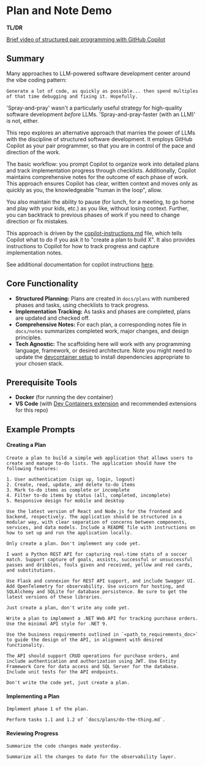# Plan and Note Demo

**TL/DR**

[Brief video of structured pair programming with GitHub Copilot](https://1drv.ms/v/c/54ec5d133de5c768/EUdh89xkHppMv3SPShvOTFcB7zD7GbI9UCk5lHCMAq7ong)

## Summary

Many approaches to LLM-powered software development center around the vibe coding pattern:

```
Generate a lot of code, as quickly as possible... then spend multiples of that time debugging and fixing it. Hopefully.
```

'Spray-and-pray' wasn't a particularly useful strategy for high-quality software development _before_ LLMs. 'Spray-and-pray-faster (with an LLM)' is not, either.

This repo explores an alternative approach that marries the power of LLMs with the discipline of structured software development. It employs GitHub Copilot as your pair programmer, so that you are in control of the pace and direction of the work.

The basic workflow: you prompt Copilot to organize work into detailed plans and track implementation progress through checklists. Additionally, Copilot maintains comprehensive notes for the outcome of each phase of work. This approach ensures Copilot has clear, written context and moves only as quickly as you, the knowledgeable "human in the loop", allow.

You also maintain the ability to pause (for lunch, for a meeting, to go home and play with your kids, etc.) as you like, without losing context. Further, you can backtrack to previous phases of work if you need to change direction or fix mistakes.

This approach is driven by the [copilot-instructions.md](./.github/copilot-instructions.md) file, which tells Copilot what to do if you ask it to "create a plan to build X". It also provides instructions to Copilot for how to track progress and capture implementation notes.

See additional documentation for copilot instructions [here](https://docs.github.com/en/copilot/customizing-copilot/adding-repository-custom-instructions-for-github-copilot).

## Core Functionality

- **Structured Planning:** Plans are created in `docs/plans` with numbered phases and tasks, using checklists to track progress.
- **Implementation Tracking:** As tasks and phases are completed, plans are updated and checked off.
- **Comprehensive Notes:** For each plan, a corresponding notes file in `docs/notes` summarizes completed work, major changes, and design principles.
- **Tech Agnostic:** The scaffolding here will work with any programming language, framework, or desired architecture. Note you might need to update the [devcontainer setup](./.devcontainer/) to install dependencies appropriate to your chosen stack.

## Prerequisite Tools

- **Docker** (for running the dev container)
- **VS Code** (with [Dev Containers extension](https://marketplace.visualstudio.com/items?itemName=ms-vscode-remote.remote-containers) and recommended extensions for this repo)

## Example Prompts

#### Creating a Plan

```
Create a plan to build a simple web application that allows users to create and manage to-do lists. The application should have the following features:

1. User authentication (sign up, login, logout)
2. Create, read, update, and delete to-do items
3. Mark to-do items as complete or incomplete
4. Filter to-do items by status (all, completed, incomplete)
5. Responsive design for mobile and desktop

Use the latest version of React and Node.js for the frontend and backend, respectively. The application should be structured in a modular way, with clear separation of concerns between components, services, and data models. Include a README file with instructions on how to set up and run the application locally.

Only create a plan. Don't implement any code yet.
```

```
I want a Python REST API for capturing real-time stats of a soccer match. Support capture of goals, assists, successful or unsuccessful passes and dribbles, fouls given and received, yellow and red cards, and substitutions.

Use Flask and connexion for REST API support, and include Swagger UI. Add OpenTelemetry for observability. Use uvicorn for hosting, and SQLAlchemy and SQLite for database persistence. Be sure to get the latest versions of these libraries.

Just create a plan, don't write any code yet.
```

```
Write a plan to implement a .NET Web API for tracking purchase orders. Use the minimal API style for .NET 9.

Use the business requirements outlined in `<path_to_requirements_doc>` to guide the design of the API, in alignment with desired functionality.

The API should support CRUD operations for purchase orders, and include authentication and authorization using JWT. Use Entity Framework Core for data access and SQL Server for the database. Include unit tests for the API endpoints.

Don't write the code yet, just create a plan.
```

#### Implementing a Plan

```
Implement phase 1 of the plan.
```

```
Perform tasks 1.1 and 1.2 of `docs/plans/do-the-thing.md`.
```

#### Reviewing Progress

```
Summarize the code changes made yesterday.
```

```
Summarize all the changes to date for the observability layer.
```
